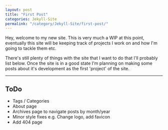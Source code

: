 ```yaml
---
layout: post
title: "First Post"
categories: Jekyll-Site
permalink: "/category/Jekyll-Site/first-post/"
---
```

Hey, welcome to my new site. This is very much a WIP at this point, eventually this site will be keeping track of projects I work on and how I'm going to tackle them etc.

There's still plenty of things with the site that I want to do that I'll probably list below. Once the site is in a good state I'm planning on making some posts about it's development as the first 'project' of the site.

---
## ToDo
- Tags / Categories
- About page
- Archives page to navigate posts by month/year
- Minor style fixes e.g. Change logo, add favicon
- Add 404 page